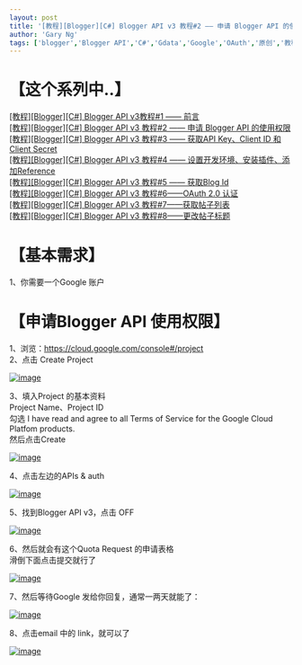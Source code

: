 ```yaml
---
layout: post
title: '[教程][Blogger][C#] Blogger API v3 教程#2 —— 申请 Blogger API 的使用权限'
author: 'Gary Ng'
tags: ['blogger','Blogger API','C#','Gdata','Google','OAuth','原创','教程']
---
```


# 【这个系列中..】

[[教程][Blogger][C\#] Blogger API v3教程\#1 ——
前言](http://garyngzhongbo.blogspot.com/2013/10/bloggerc-blogger-api-v31.html)  
 [[教程][Blogger][C\#] Blogger API v3 教程\#2 —— 申请 Blogger API
的使用权限](http://garyngzhongbo.blogspot.com/2013/10/bloggerc-blogger-api-v3-2-blogger-api.html)  
 [[教程][Blogger][C\#] Blogger API v3 教程\#3 —— 获取API Key、Client ID
和 Client
Secret](http://garyngzhongbo.blogspot.com/2013/10/bloggerc-blogger-api-v3-3-api-keyclient.html)  
 [[教程][Blogger][C\#] Blogger API v3 教程\#4 ——
设置开发环境、安装插件、添加Reference](http://garyngzhongbo.blogspot.com/2013/10/bloggerc-blogger-api-v3-4-reference.html)  
 [[教程][Blogger][C\#] Blogger API v3 教程\#5 —— 获取Blog
Id](http://garyngzhongbo.blogspot.com/2013/10/bloggerc-blogger-api-v3-5-blog-id.html)  
 [[教程][Blogger][C\#] Blogger API v3 教程\#6——OAuth 2.0
认证](http://garyngzhongbo.blogspot.com/2013/10/bloggerc-blogger-api-v3-6oauth-20.html)  
 [[教程][Blogger][C\#] Blogger API v3
教程\#7——获取帖子列表](http://garyngzhongbo.blogspot.com/2013/10/bloggerc-blogger-api-v3-7.html)  
 [[教程][Blogger][C\#] Blogger API v3
教程\#8——更改帖子标题](http://garyngzhongbo.blogspot.com/2013/10/bloggerc-blogger-api-v3-8.html)  
  

# 【基本需求】

1、你需要一个Google 账户  
  

# 【申请Blogger API 使用权限】

1、浏览：<https://cloud.google.com/console#/project>  
 2、点击 Create Project  

[![image](http://lh3.ggpht.com/-du9XOP6TuDw/UlZtAlHW7oI/AAAAAAAAE4I/xGtTkBRw5Tc/image_thumb.png?imgmax=800 "image")](http://lh5.ggpht.com/-ZySypSGq2uE/UlZs_x13bwI/AAAAAAAAE4A/me2MPNHf7qs/s1600-h/image%25255B2%25255D.png)  
  
 3、填入Project 的基本资料  
 Project Name、Project ID  
 勾选 I have read and agree to all Terms of Service for the Google Cloud
Platfom products.  
 然后点击Create  

[![image](http://lh5.ggpht.com/-yzl5cWh4n2E/UlZtB29n_9I/AAAAAAAAE4Y/eJDwoGwWf60/image_thumb%25255B1%25255D.png?imgmax=800 "image")](http://lh5.ggpht.com/-jWVuucZ084U/UlZtBbf56kI/AAAAAAAAE4Q/V89IDuHB2sU/s1600-h/image%25255B5%25255D.png)  
  
 4、点击左边的APIs & auth  

[![image](http://lh6.ggpht.com/-GxDmKljOTX4/UlZtDPMrb9I/AAAAAAAAE4o/AcEXMh6kEhc/image_thumb%25255B2%25255D.png?imgmax=800 "image")](http://lh6.ggpht.com/-ZZvhrvJbg-E/UlZtCf-W62I/AAAAAAAAE4g/5hm6wOjyEgs/s1600-h/image%25255B8%25255D.png)  
  
 5、找到Blogger API v3，点击 OFF  

[![image](http://lh4.ggpht.com/-0NQJpUC7qxc/UlZtEUEQkKI/AAAAAAAAE44/rpak3nH9nBk/image_thumb%25255B4%25255D.png?imgmax=800 "image")](http://lh4.ggpht.com/-fPihxCCxFFk/UlZtD3Ne2wI/AAAAAAAAE4w/vwhk0b4TjaE/s1600-h/image%25255B14%25255D.png)  
  
 6、然后就会有这个Quota Request 的申请表格  
 滑倒下面点击提交就行了  

[![image](http://lh4.ggpht.com/-pMfG_L_HUkg/UlZtFix_JiI/AAAAAAAAE5I/NEbx5zMeAq8/image_thumb%25255B5%25255D.png?imgmax=800 "image")](http://lh6.ggpht.com/-8I6qaBeFDT4/UlZtFMHTcFI/AAAAAAAAE5A/O5ETMoSSxIg/s1600-h/image%25255B17%25255D.png)  
  
 7、然后等待Google 发给你回复，通常一两天就能了：  

[![image](http://lh3.ggpht.com/-uhdC52jkCqc/UlZtG2vRIxI/AAAAAAAAE5Y/trZl5ZF5ZVo/image_thumb%25255B6%25255D.png?imgmax=800 "image")](http://lh4.ggpht.com/-w0Bx_iGJo_M/UlZtGZ8QauI/AAAAAAAAE5Q/91HMLQT7N38/s1600-h/image%25255B20%25255D.png)  
  
 8、点击email 中的 link，就可以了  

[![image](http://lh5.ggpht.com/-471Eslp1SwA/UlZtILte26I/AAAAAAAAE5o/QYtR1Ex3mRE/image_thumb%25255B7%25255D.png?imgmax=800 "image")](http://lh6.ggpht.com/-WxjKIkcMbj8/UlZtHYleiwI/AAAAAAAAE5g/wEgBtrde5cw/s1600-h/image%25255B23%25255D.png)

